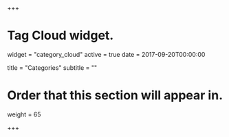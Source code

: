 +++
# Tag Cloud widget.
widget = "category_cloud"
active = true
date = 2017-09-20T00:00:00

title = "Categories"
subtitle = ""

# Order that this section will appear in.
weight = 65

+++
